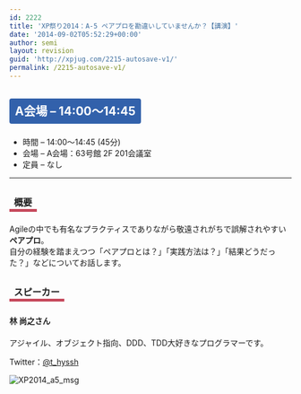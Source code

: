 ```yaml
---
id: 2222
title: 'XP祭り2014：A-5 ペアプロを勘違いしていませんか？【講演】'
date: '2014-09-02T05:52:29+00:00'
author: semi
layout: revision
guid: 'http://xpjug.com/2215-autosave-v1/'
permalink: /2215-autosave-v1/
---
```


## <span style="color:#FFFFFF; background-color:#3261AB; margin:0 0 30px 0; padding:10px 10px; border-radius:4px; line-height:2.5;">A会場 – 14:00～14:45</span>

- 時間 – 14:00～14:45 (45分)
- 会場 – A会場：63号館 2F 201会議室
- 定員 – なし

---

### <span style="margin:0 0 10px 0; padding:2px 8px; border-width:0 0 5px 0; border-color:#C6485B; border-style:solid; line-height:2.5;">概要</span>

Agileの中でも有名なプラクティスでありながら敬遠されがちで誤解されやすい**ペアプロ**。  
自分の経験を踏まえつつ「ペアプロとは？」「実践方法は？」「結果どうだった？」などについてお話します。

### <span style="margin:0 0 10px 0; padding:2px 8px; border-width:0 0 5px 0; border-color:#C6485B; border-style:solid; line-height:2.5;">スピーカー</span>

#### <span style="line-height:1.5;">林 尚之さん</span>

アジャイル、オブジェクト指向、DDD、TDD大好きなプログラマーです。

Twitter：[@t\_hyssh](https://twitter.com/t_hyssh)

![XP2014_a5_msg](http://xpjug.com/wp-content/uploads/2014/08/XP2014_a5_msg.png)